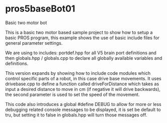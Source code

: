 # pros5baseBot01
Basic two motor bot

This is a basic two motor based sample project to show how to setup a basic PROS program, this example shows the use of basic include files for general parameter settings.

We are using to includes: portdef.hpp for all V5 brain port definitions and then globals.hpp / globals.cpp to declare all globally available variables and definitions.

This version expands by showing how to include code modules which control specific parts of a robot, in this case drive base movements.  It uses drivebase.cpp to define a function called driveForDistance which takes as input a desired distance to move in cm (if negative it will drive backwards), the second parameter is used to set the speed of the movement.

This code also introduces a global #define DEBUG to allow for more or less debugging related console messages to be displayed, it is set be default to tru, but setting it to false in globals.hpp will turn those messages off.

